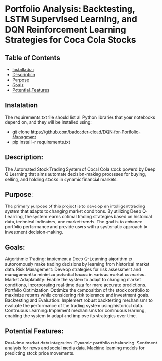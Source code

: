 # Portfolio Analysis: Backtesting, LSTM Supervised Learning, and DQN Reinforcement Learning Strategies for Coca Cola Stocks

## Table of Contents
- [Installation](#installation)
- [Description](#Description)
- [Purpose](#Purpose)
- [Goals](#Goals)
- [Potential_Features](#Potential_Features)

## Instalation

The requirements.txt file should list all Python libraries that your notebooks depend on, and they will be installed using:
  - git clone https://github.com/badcoder-cloud/DQN-for-Portfolio-Managment
  - pip install -r requirements.txt

## Description:

The Automated Stock Trading System of Cocal Cola stock powerd by Deep Q Learning that aims automate decision-making processes for buying, selling, and holding stocks in dynamic financial markets.

## Purpose:

The primary purpose of this project is to develop an intelligent trading system that adapts to changing market conditions. By utilizing Deep Q-Learning, the system learns optimal trading strategies based on historical data, technical indicators, and market trends. The goal is to enhance portfolio performance and provide users with a systematic approach to investment decision-making.

## Goals:

Algorithmic Trading: Implement a Deep Q-Learning algorithm to autonomously make trading decisions by learning from historical market data.
Risk Management: Develop strategies for risk assessment and management to minimize potential losses in various market scenarios.
Market Adaptability: Enable the system to adapt to changing market conditions, incorporating real-time data for more accurate predictions.
Portfolio Optimization: Optimize the composition of the stock portfolio to maximize returns while considering risk tolerance and investment goals.
Backtesting and Evaluation: Implement robust backtesting mechanisms to evaluate the performance of the trading system using historical data.
Continuous Learning: Implement mechanisms for continuous learning, enabling the system to adapt and improve its strategies over time.

## Potential Features:

Real-time market data integration.
Dynamic portfolio rebalancing.
Sentiment analysis for news and social media data.
Machine learning models for predicting stock price movements.
